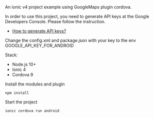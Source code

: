 An ionic v4 project example using GoogleMaps plugin cordova.

In order to use this project, you need to generate API keys at the Google Developers Console.
Please follow the instruction.

- [How to generate API keys?](./api_key/generate_api_key.md)

Change the config.xml and package.json with your key to the env GOOGLE_API_KEY_FOR_ANDROID

Stack:

- Node.js 10+
- Ionic 4
- Cordova 9

Install the modules and plugin

```
npm install
```


Start the project

```
ionic cordova run android
```

